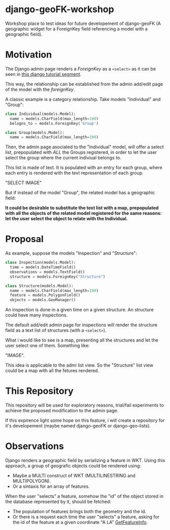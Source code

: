 # django-geoFK-workshop
Workshop place to test ideas for future developement of django-geoFK (A geographic widget for a ForeignKey field referencing a  model with a geographic field).

# Motivation #

The Django admin page renders a *ForeignKey* as a `<select>` as it can be seen in [this django tutorial segment](https://docs.djangoproject.com/en/1.8/intro/tutorial02/#adding-related-objects).

This way, the relationship can be established from the admin add/edit page of the model with the *foreignKey*.

A classic example is a category relationship. Take models "Individual" and "Group":

```python
class Individual(models.Model):
  name = models.CharField(max_length=100)
  belogns_to = models.ForeignKey('Group')

class Group(models.Model):
  name = models.CharField(max_length=100)
```

Then, the admin page asociated to the "Individual" model, will offer a select list, prepopulated with *ALL* the Groups registered, in order to let the user select the group where the current indiviual belongs to.

This list is made of text. It is populated with an entry for each group, where each entry is rendered with the text representation of each group.

"SELECT IMAGE"

But if instead of the model "Group", the related model has a geographic field:

**It could be desirable to substitute the text list with a map, prepopulated with all the objects of the related model registered for the same reasons: let the user select the object to relate with the Individual.**

# Proposal #

As example, suppose the models "Inspection" and "Structure":

```python
class Inspection(models.Model):
  time = models.DateTimeField()
  observations = models.TextField()
  structure = models.ForeignKey("Structure")

class Structure(models.Model):
  name = models.CharField(max_length=100)
  feature = models.PolygonField()
  objects = models.GeoManager()
```

An inspection is done in a given time on a given structure. An structure could have many inspections.

The default add/edit admin page for inspections will render the structure field as a text list of structures (with a `<select>`).

What i would like to see is a map, presenting all the structures and let the user select one of them. Something like:

"IMAGE".

This idea is applicable to the admi list view. So the "Structure" list view could be a map with all the fetures rendered.

# This Repository #

This repository will be used for exploratory reasons, trial/fail experiments to achieve the proposed modification to the admin page.

If this expirence light some hope on this feature, i will create a repository for it's developement (maybe named django-geoFK or django-geo-lists).

# Observations #

Django renders a geographic field by serializing a feature in WKT. Using this approach, a group of geografic objects could be rendered using:

 * Maybe a MULTI<feature> construct of WKT (MULTILINESTRING and MULTIPOLYGON).
 * Or a sintaxis for an array of features.

When the user "selects" a feature, somehow the "id" of the object stored in the database represented by it, should be fetched:

 * The population of features brings both the geometry and the id.
 * Or there is a request each time the user "selects" a feature, asking for the id of the feature at a given coordinate "A LA" [GetFeatureInfo](http://docs.geoserver.org/stable/en/user/services/wms/reference.html#getfeatureinfo).
